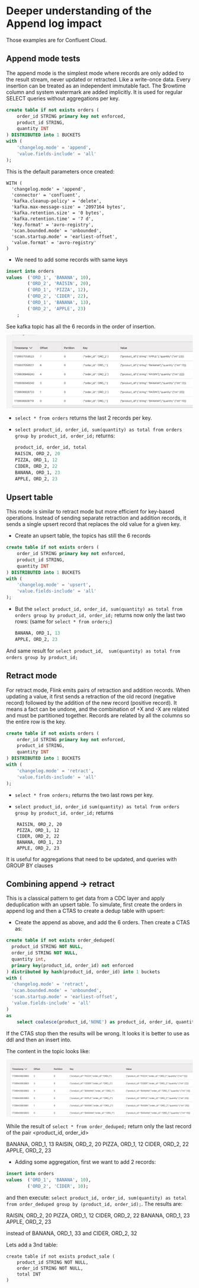 # Deeper understanding of the Append log impact

Those examples are for Confluent Cloud.

## Append mode tests

The append mode is the simplest mode where records are only added to the result stream, never updated or retracted. Like a write-once data. Every insertion can be treated as an independent immutable fact. The $rowtime column and system watermark are added implicitly. It is used for regular SELECT queries without aggregations per key.


```sql
create table if not exists orders (
    order_id STRING primary key not enforced,
    product_id STRING,
    quantity INT
) DISTRIBUTED into 1 BUCKETS 
with (
    'changelog.mode' = 'append',
    'value.fields-include' = 'all'
);
```

This is the default parameters once created:

```
WITH (
  'changelog.mode' = 'append',
  'connector' = 'confluent',
  'kafka.cleanup-policy' = 'delete',
  'kafka.max-message-size' = '2097164 bytes',
  'kafka.retention.size' = '0 bytes',
  'kafka.retention.time' = '7 d',
  'key.format' = 'avro-registry',
  'scan.bounded.mode' = 'unbounded',
  'scan.startup.mode' = 'earliest-offset',
  'value.format' = 'avro-registry'
)
```


* We need to add some records with same keys

```sql
insert into orders 
values  ('ORD_1', 'BANANA', 10),
        ('ORD_2', 'RAISIN', 20),
        ('ORD_1', 'PIZZA', 12),
        ('ORD_2', 'CIDER', 22),
        ('ORD_1', 'BANANA', 13),
        ('ORD_2', 'APPLE', 23)
    ;
```

See kafka topic has all the 6 records in the order of insertion.

![](../../docs/coding/images/append-mode-table.png)

* `select * from orders` returns the last 2 records per key. 
* `select product_id, order_id, sum(quantity) as total from orders group by product_id, order_id;` returns:

    ```sql
    product_id, order_id, total
    RAISIN, ORD_2, 20
    PIZZA, ORD_1, 12
    CIDER, ORD_2, 22
    BANANA, ORD_1, 23
    APPLE, ORD_2, 23
    ```

## Upsert table

This mode is similar to retract mode but more efficient for key-based operations. Instead of sending separate retraction and addition records, it sends a single upsert record that replaces the old value for a given key.

* Create an upsert table, the topics has still the 6 records

```sql
create table if not exists orders (
    order_id STRING primary key not enforced,
    product_id STRING,
    quantity INT
) DISTRIBUTED into 1 BUCKETS 
with (
    'changelog.mode' = 'upsert',
    'value.fields-include' = 'all'
);
```

* But the `select product_id, order_id, sum(quantity) as total from orders group by product_id, order_id;` returns now only the last two rows: (same for `select * from orders;`)

    ```sql
    BANANA, ORD_1, 13
    APPLE, ORD_2, 23
    ```

And same result for `select product_id,  sum(quantity) as total from orders group by product_id;`

## Retract mode

For retract mode, Flink emits pairs of retraction and addition records. When updating a value, it first sends a retraction of the old record (negative record) followed by the addition of the new record (positive record). It means a fact can be undone, and the combination of +X and -X are related and must be partitioned together. Records are related by all the columns so the entire row is the key.

```sql
create table if not exists orders (
    order_id STRING primary key not enforced,
    product_id STRING,
    quantity INT
) DISTRIBUTED into 1 BUCKETS 
with (
    'changelog.mode' = 'retract',
    'value.fields-include' = 'all'
);
```

* `select * from orders;` returns the two last rows per key.

* `select product_id, order_id sum(quantity) as total from orders group by product_id, order_id;` returns 

```
    RAISIN, ORD_2, 20
    PIZZA, ORD_1, 12
    CIDER, ORD_2, 22
    BANANA, ORD_1, 23
    APPLE, ORD_2, 23
```

It is useful for aggregations that need to be updated, and queries with GROUP BY clauses

## Combining append -> retract

This is a classical pattern to get data from a CDC layer and apply deduplication with an upsert table. To simulate, first create the orders in append log and then a CTAS to create a dedup table with upsert:

* Create the append as above, and add the 6 orders. Then create a CTAS as:

```sql
create table if not exists order_deduped(
  product_id STRING NOT NULL,
  order_id STRING NOT NULL,
  quantity int,
  primary key(product_id, order_id) not enforced
) distributed by hash(product_id, order_id) into 1 buckets
with (
  'changelog.mode' = 'retract',
  'scan.bounded.mode' = 'unbounded',
  'scan.startup.mode' = 'earliest-offset',
  'value.fields-include' = 'all'
)
as 
    select coalesce(product_id,'NONE') as product_id, order_id, quantity from orders;

```
If the CTAS stop then the results will be wrong. It looks it is better to use as ddl and then an insert into.

The content in the topic looks like:

![](../../docs/coding/images/orders-deduped-retract.png)

While the result of `select * from order_deduped;` return only the last record of the pair <product_id, order_id>

BANANA, ORD_1, 13
RAISIN, ORD_2, 20
PIZZA, ORD_1,  12
CIDER, ORD_2,  22
APPLE, ORD_2,  23

* Adding some aggregation, first we want to add 2 records:

```sql
insert into orders 
values  ('ORD_1', 'BANANA', 10),
        ('ORD_2', 'CIDER', 10);
```

and then execute: `select product_id, order_id, sum(quantity) as total from order_deduped group by (product_id, order_id);`. The results are:

RAISIN, ORD_2, 20
PIZZA, ORD_1,  12
CIDER, ORD_2,  22
BANANA, ORD_1, 23
APPLE, ORD_2,  23

instead of BANANA, ORD_1, 33 and CIDER, ORD_2, 32

Lets add a 3nd table:

```
create table if not exists product_sale (
    product_id STRING NOT NULL,
    order_id STRING NOT NULL,
    total INT
)
```
